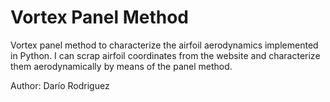 # Vortex Panel Method
Vortex panel method to characterize the airfoil aerodynamics implemented in Python. I can scrap airfoil coordinates from the website and characterize them 
aerodynamically by means of the panel method. 

Author: Darío Rodriguez 
